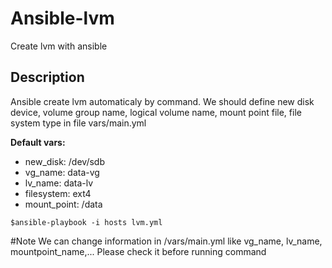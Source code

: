 # Ansible-lvm
Create lvm with ansible

## Description
Ansible create lvm automaticaly by command.
We should define new disk device, volume group name, logical volume name, mount point file, file system type in file vars/main.yml

**Default vars:**
 * new_disk: /dev/sdb
 * vg_name: data-vg
 * lv_name: data-lv
 * filesystem: ext4
 * mount_point: /data


```
$ansible-playbook -i hosts lvm.yml

```

#Note
We can change information in /vars/main.yml like vg_name, lv_name, mountpoint_name,... Please check it before running command
